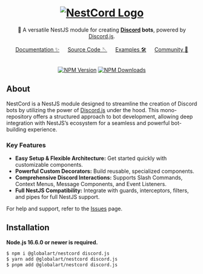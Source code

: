 <div align="center">
   <h1>
       <a href="#"><img src="https://nestcord.globalart.dev/img/logo.png" alt="NestCord Logo"></a>
   </h1>
   🤖 A versatile NestJS module for creating <b><a href="https://discord.com/">Discord</a> bots</b>, powered by <a href="https://discord.js.org/">Discord.js</a>.
   <br/><br/>
   <a href="https://nestcord.globalart.dev">Documentation ✨</a> &emsp; <a href="https://github.com/GlobalArtInc/nestcord">Source Code 🪡</a> &emsp; <a href="https://github.com/GlobalArtInc/nestcord/tree/master/examples">Examples 🛠️</a> &emsp; <a href="https://discord.gg/4Tc9hssSAv">Community 💬</a>
</div>

<br/>

<p align="center">
  <a href='https://img.shields.io/npm/v/@globalart/nestcord'><img src="https://img.shields.io/npm/v/@globalart/nestcord" alt="NPM Version" /></a>
  <a href='https://img.shields.io/npm/dm/@globalart/nestcord'><img src="https://img.shields.io/npm/dm/@globalart/nestcord" alt="NPM Downloads" /></a>
</p>

## About

NestCord is a NestJS module designed to streamline the creation of Discord bots by utilizing the power of [Discord.js](https://github.com/discordjs/discord.js) under the hood. This mono-repository offers a structured approach to bot development, allowing deep integration with NestJS’s ecosystem for a seamless and powerful bot-building experience.

### Key Features

- **Easy Setup & Flexible Architecture:** Get started quickly with customizable components.
- **Powerful Custom Decorators:** Build reusable, specialized components.
- **Comprehensive Discord Interactions:** Supports Slash Commands, Context Menus, Message Components, and Event Listeners.
- **Full NestJS Compatibility:** Integrate with guards, interceptors, filters, and pipes for full NestJS support.

For help and support, refer to the [Issues](https://github.com/GlobalArtInc/nestcord/issues/new?assignees=&labels=question&template=question.yml) page.

## Installation

**Node.js 16.6.0 or newer is required.**

```bash
$ npm i @globalart/nestcord discord.js
$ yarn add @globalart/nestcord discord.js
$ pnpm add @globalart/nestcord discord.js
```